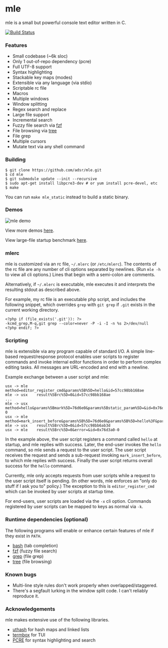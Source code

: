 # mle

mle is a small but powerful console text editor written in C.

[![Build Status](https://travis-ci.org/adsr/mle.svg?branch=master)](https://travis-ci.org/adsr/mle)

### Features

* Small codebase (~6k sloc)
* Only 1 out-of-repo dependency (pcre)
* Full UTF-8 support
* Syntax highlighting
* Stackable key maps (modes)
* Extensible via any language (via stdio)
* Scriptable rc file
* Macros
* Multiple windows
* Window splitting
* Regex search and replace
* Large file support
* Incremental search
* Fuzzy file search via [fzf](https://github.com/junegunn/fzf)
* File browsing via [tree](http://mama.indstate.edu/users/ice/tree/)
* File grep
* Multiple cursors
* Mutate text via any shell command

### Building

    $ git clone https://github.com/adsr/mle.git
    $ cd mle
    $ git submodule update --init --recursive
    $ sudo apt-get install libpcre3-dev # or yum install pcre-devel, etc
    $ make

You can run `make mle_static` instead to build a static binary.

### Demos

![mle demo](http://i.imgur.com/7xGs8fM.gif)

View more demos [here](http://imgur.com/a/ZBmmQ).

View large-file startup benchmark [here](http://i.imgur.com/VGGMmGg.gif).

### mlerc

mle is customized via an rc file, `~/.mlerc` (or `/etc/mlerc`). The contents of
the rc file are any number of cli options separated by newlines. (Run `mle -h`
to view all cli options.) Lines that begin with a semi-colon are comments.

Alternatively, if `~/.mlerc` is executable, mle executes it and interprets the
resulting stdout as described above.

For example, my rc file is an executable php script, and includes the following
snippet, which overrides `grep` with `git grep` if `.git` exists in the current
working directory.

    <?php if (file_exists('.git')): ?>
    -kcmd_grep,M-q,git grep --color=never -P -i -I -n %s 2>/dev/null
    <?php endif; ?>

### Scripting

mle is extensible via any program capable of standard I/O. A simple
line-based request/response protocol enables user scripts to register commands
and invoke internal editor functions in order to perform complex editing tasks.
All messages are URL-encoded and end with a newline.

Example exchange between a user script and mle:

    usx -> mle    method=editor_register_cmd&params%5B%5D=hello&id=57cc98bb168ae
    mle -> usx    result%5Brc%5D=0&id=57cc98bb168ae
    ...
    mle -> usx    method=hello&params%5Bmark%5D=76d6e0&params%5Bstatic_param%5D=&id=0x76d3a0-0
    usx -> mle    method=mark_insert_before&params%5B%5D=76d6e0&params%5B%5D=hello%3F&params%5B%5D=5&id=57cc98bb6ab3d
    mle -> usx    result%5Brc%5D=0&id=57cc98bb6ab3d
    usx -> mle    result%5Brc%5D=0&error=&id=0x76d3a0-0

In the example above, the user script registers a command called `hello` at
startup, and mle replies with success. Later, the end-user invokes the `hello`
command, so mle sends a request to the user script. The user script receives the
request and sends a sub-request invoking `mark_insert_before`, to which mle
replies with success. Finally the user script returns overall success for the
`hello` command.

Currently, mle only accepts requests from user scripts while a request to the
user script itself is pending. (In other words, mle enforces an "only do stuff
if I ask you to" policy.) The exception to this is `editor_register_cmd` which
can be invoked by user scripts at startup time.

For end-users, user scripts are loaded via the `-x` cli option. Commands
registered by user scripts can be mapped to keys as normal via `-k`.

### Runtime dependencies (optional)

The following programs will enable or enhance certain features of mle if they
exist in `PATH`.

* [bash](https://www.gnu.org/software/bash/) (tab completion)
* [fzf](https://github.com/junegunn/fzf) (fuzzy file search)
* [grep](https://www.gnu.org/software/grep/) (file grep)
* [tree](http://mama.indstate.edu/users/ice/tree/) (file browsing)

### Known bugs

* Multi-line style rules don't work properly when overlapped/staggered.
* There's a segfault lurking in the window split code. I can't reliably
  reproduce it.

### Acknowledgements

mle makes extensive use of the following libraries.

* [uthash](https://troydhanson.github.io/uthash) for hash maps and linked lists
* [termbox](https://github.com/nsf/termbox) for TUI
* [PCRE](http://www.pcre.org/) for syntax highlighting and search
